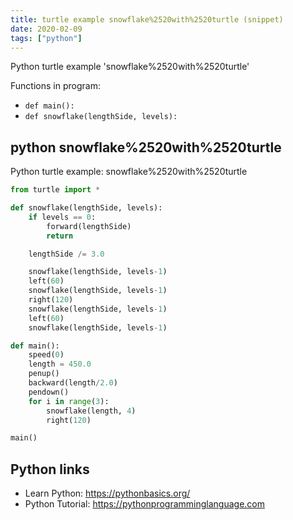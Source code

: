 ```yaml
---
title: turtle example snowflake%2520with%2520turtle (snippet)
date: 2020-02-09
tags: ["python"]
---
```

Python turtle example 'snowflake%2520with%2520turtle'

Functions in program: 
* `def main():`
* `def snowflake(lengthSide, levels):`

## python snowflake%2520with%2520turtle

Python turtle example: snowflake%2520with%2520turtle

```python
from turtle import *

def snowflake(lengthSide, levels):
	if levels == 0:
		forward(lengthSide)
		return 

	lengthSide /= 3.0

	snowflake(lengthSide, levels-1)
	left(60)
	snowflake(lengthSide, levels-1)
	right(120)
	snowflake(lengthSide, levels-1)
	left(60)
	snowflake(lengthSide, levels-1)

def main():
	speed(0)
	length = 450.0
	penup() 
	backward(length/2.0)
	pendown()
	for i in range(3):
		snowflake(length, 4)
		right(120)

main()

```

## Python links

- Learn Python: https://pythonbasics.org/
- Python Tutorial: https://pythonprogramminglanguage.com
